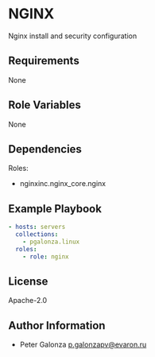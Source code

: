 NGINX
=========

Nginx install and security configuration

Requirements
------------

None

Role Variables
--------------

None

Dependencies
------------

Roles:
* nginxinc.nginx_core.nginx

Example Playbook
----------------

```yaml
- hosts: servers
  collections:
    - pgalonza.linux
  roles:
    - role: nginx
```

License
-------

Apache-2.0

Author Information
------------------

* Peter Galonza <p.galonzapv@evaron.ru>
